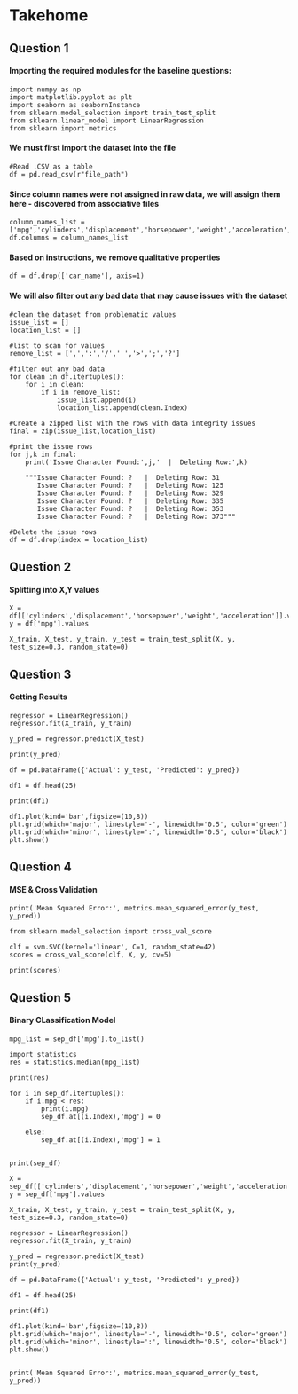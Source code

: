 # Takehome

## Question 1 

#### Importing the required modules for the baseline questions:
```import pandas as pd 
import numpy as np  
import matplotlib.pyplot as plt 
import seaborn as seabornInstance 
from sklearn.model_selection import train_test_split  
from sklearn.linear_model import LinearRegression 
from sklearn import metrics 
```
#### We must first import the dataset into the file
```
#Read .CSV as a table
df = pd.read_csv(r"file_path")
```
#### Since column names were not assigned in raw data, we will assign them here - discovered from associative files
```
column_names_list = ['mpg','cylinders','displacement','horsepower','weight','acceleration','model_year','origin','car_name']
df.columns = column_names_list
```

#### Based on instructions, we remove qualitative properties
```
df = df.drop(['car_name'], axis=1)
```

#### We will also filter out any bad data that may cause issues with the dataset

```
#clean the dataset from problematic values
issue_list = []
location_list = []

#list to scan for values
remove_list = [',',':','/',' ','>',';','?']

#filter out any bad data
for clean in df.itertuples():   
    for i in clean:
        if i in remove_list:
            issue_list.append(i)
            location_list.append(clean.Index)
  
#Create a zipped list with the rows with data integrity issues            
final = zip(issue_list,location_list)

#print the issue rows 
for j,k in final:
    print('Issue Character Found:',j,'  |  Deleting Row:',k)
    
    """Issue Character Found: ?   |  Deleting Row: 31
       Issue Character Found: ?   |  Deleting Row: 125
       Issue Character Found: ?   |  Deleting Row: 329
       Issue Character Found: ?   |  Deleting Row: 335
       Issue Character Found: ?   |  Deleting Row: 353
       Issue Character Found: ?   |  Deleting Row: 373"""

#Delete the issue rows
df = df.drop(index = location_list)
```

## Question 2

#### Splitting into X,Y values
```
X = df[['cylinders','displacement','horsepower','weight','acceleration']].values
y = df['mpg'].values

X_train, X_test, y_train, y_test = train_test_split(X, y, test_size=0.3, random_state=0)
```

## Question 3

#### Getting Results

```
regressor = LinearRegression()  
regressor.fit(X_train, y_train)

y_pred = regressor.predict(X_test)

print(y_pred)

df = pd.DataFrame({'Actual': y_test, 'Predicted': y_pred})

df1 = df.head(25)

print(df1)

df1.plot(kind='bar',figsize=(10,8))
plt.grid(which='major', linestyle='-', linewidth='0.5', color='green')
plt.grid(which='minor', linestyle=':', linewidth='0.5', color='black')
plt.show()
```

## Question 4
#### MSE & Cross Validation 

```
print('Mean Squared Error:', metrics.mean_squared_error(y_test, y_pred)) 

from sklearn.model_selection import cross_val_score

clf = svm.SVC(kernel='linear', C=1, random_state=42)
scores = cross_val_score(clf, X, y, cv=5)

print(scores)
```

## Question 5
#### Binary CLassification Model

```
mpg_list = sep_df['mpg'].to_list()

import statistics
res = statistics.median(mpg_list)

print(res)

for i in sep_df.itertuples():
    if i.mpg < res:
        print(i.mpg)
        sep_df.at[(i.Index),'mpg'] = 0
        
    else:
        sep_df.at[(i.Index),'mpg'] = 1
        

print(sep_df)
        
X = sep_df[['cylinders','displacement','horsepower','weight','acceleration']].values
y = sep_df['mpg'].values

X_train, X_test, y_train, y_test = train_test_split(X, y, test_size=0.3, random_state=0)

regressor = LinearRegression()  
regressor.fit(X_train, y_train)

y_pred = regressor.predict(X_test)
print(y_pred)

df = pd.DataFrame({'Actual': y_test, 'Predicted': y_pred})

df1 = df.head(25)

print(df1)

df1.plot(kind='bar',figsize=(10,8))
plt.grid(which='major', linestyle='-', linewidth='0.5', color='green')
plt.grid(which='minor', linestyle=':', linewidth='0.5', color='black')
plt.show()


print('Mean Squared Error:', metrics.mean_squared_error(y_test, y_pred)) 
